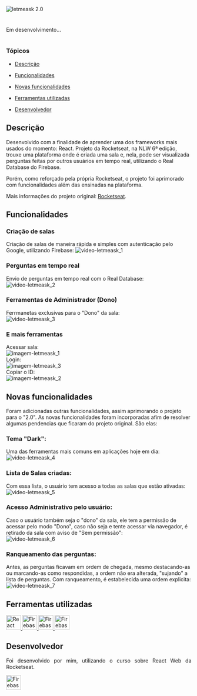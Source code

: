 ![letmeask 2.0](https://user-images.githubusercontent.com/80740780/162759797-2a4379bc-9dfd-4f90-899a-36329548e197.png)

<h1 align="center"></h1>

Em desenvolvimento...

<h1 align="center"></h1>

### Tópicos 

- [Descrição](#descrição)

- [Funcionalidades](#funcionalidades)

- [Novas funcionalidades](#novas-funcionalidades)

- [Ferramentas utilizadas](#ferramentas-utilizadas)

- [Desenvolvedor](#desenvolvedor)


## Descrição

<p align="justify">
  
  Desenvolvido com a finalidade de aprender uma dos frameworks mais usados do momento: React. Projeto da Rocketseat, na NLW 6ª edição, trouxe uma plataforma onde é criada uma sala e, nela, pode ser visualizada perguntas feitas por outros usuários em tempo real, utilizando o Real Database do Firebase.
  
  Porém, como reforçado pela própria Rocketseat, o projeto foi aprimorado com funcionalidades além das ensinadas na plataforma.
  
  Mais informações do projeto original: [Rocketseat](https://app.rocketseat.com.br/node/mission-react-js).
  
</p>

## Funcionalidades

### Criação de salas

 <p>
  
   Criação de salas de maneira rápida e simples com autenticação pelo Google, utilizando Firebase:
![video-letmeask_1](https://user-images.githubusercontent.com/80740780/162769443-16d985b9-4b1e-4c21-b33f-588b3558520b.gif)
 </p>
 
 ### Perguntas em tempo real

 <p>
  
   Envio de perguntas em tempo real com o Real Database:</br>
![video-letmeask_2](https://user-images.githubusercontent.com/80740780/162770368-5f6e31ea-1404-425d-9a5e-68e3e4c0771c.gif)
 </p>
 
  ### Ferramentas de Administrador (Dono)

 <p>
  
   Ferrmanetas exclusivas para o "Dono" da sala:</br>
![video-letmeask_3](https://user-images.githubusercontent.com/80740780/162771325-a66f41d8-ca82-4fb8-ab70-69ac9a136ae9.gif)
 </p>
 
   ### E mais ferramentas
Acessar sala:</br>
![imagem-letmeask_1](https://user-images.githubusercontent.com/80740780/162773262-d9c0f0ad-39c3-4adb-a07e-7fafecec88d2.png)
</br>
Login:</br>
![imagem-letmeask_3](https://user-images.githubusercontent.com/80740780/162773268-2f23f651-73e5-4f99-b6a9-ac9a3f0c8936.png)
</br>
Copiar o ID:</br>
![imagem-letmeask_2](https://user-images.githubusercontent.com/80740780/162773271-59f0ac9a-fd81-4a85-b1fe-8ad61a1ca48a.png)

## Novas funcionalidades

<p>
  Foram adicionadas outras funcionalidades, assim aprimorando o projeto para o "2.0". As novas funcionalidades foram incorporadas afim de resolver algumas pendencias que ficaram do projeto original. São elas:
</p>

  ### Tema "Dark":

 <p>
  
   Uma das ferramentas mais comuns em aplicações hoje em dia:</br>
![video-letmeask_4](https://user-images.githubusercontent.com/80740780/162807138-85596b40-7adb-475c-8b3e-f4cc728a417b.gif)
 </p>
 
   ### Lista de Salas criadas:

 <p>
  
   Com essa lista, o usuário tem acesso a todas as salas que estão ativadas:</br>
![video-letmeask_5](https://user-images.githubusercontent.com/80740780/162807745-4d8f0c53-acff-4a1d-beff-df4a47f28bc9.gif)
 </p>
 
   ### Acesso Administrativo pelo usuário:

 <p>
  
   Caso o usuário também seja o "dono" da sala, ele tem a permissão de acessar pelo modo "Dono", caso não seja e tente acessar via navegador, é retirado da sala com aviso de "Sem permissão":</br>
![video-letmeask_6](https://user-images.githubusercontent.com/80740780/162808597-c11c788c-0463-4b95-921f-a04a6a264864.gif)
 </p>
 
   ### Ranqueamento das perguntas:

 <p>
  
   Antes, as perguntas ficavam em ordem de chegada, mesmo destacando-as ou marcando-as como respondidas, a ordem não era alterada, "sujando" a lista de perguntas. Com ranqueamento, é estabelecida uma ordem explicita:</br>
![video-letmeask_7](https://user-images.githubusercontent.com/80740780/162809665-3a4cea98-4749-4393-8e73-e431555a20e3.gif)
 </p>

## Ferramentas utilizadas

<a href="https://pt-br.reactjs.org/" target="_blank"> <img src="https://upload.wikimedia.org/wikipedia/commons/thumb/a/a7/React-icon.svg/2300px-React-icon.svg.png" alt="React" height="40"/> </a> 
<a href="https://firebase.google.com/?hl=pt" target="_blank"> <img src="https://www.gstatic.com/mobilesdk/160503_mobilesdk/logo/2x/firebase_96dp.png" 
alt="Firebase" height="40"/> </a>
<a href="https://sweetalert2.github.io/#examples" target="_blank"> <img src="https://avatars.githubusercontent.com/u/35137722?s=200&v=4" 
alt="Firebase" height="40"/> </a>
<a href="https://fontawesome.com/v5/search" target="_blank"> <img src="https://seeklogo.com/images/F/font-awesome-logo-3010FE2434-seeklogo.com.png" 
alt="Firebase" height="40"/> </a>

## Desenvolvedor

<p align="justify">
  Foi desenvolvido por mim, utilizando o curso sobre React Web da Rocketseat.
</p>
<a href="https://www.rocketseat.com.br/" target="_blank"> <img src="https://rocketseat.gallerycdn.vsassets.io/extensions/rocketseat/rocketseatreactjs/3.0.2/1588456824702/Microsoft.VisualStudio.Services.Icons.Default" 
alt="Firebase" height="40"/> </a>

